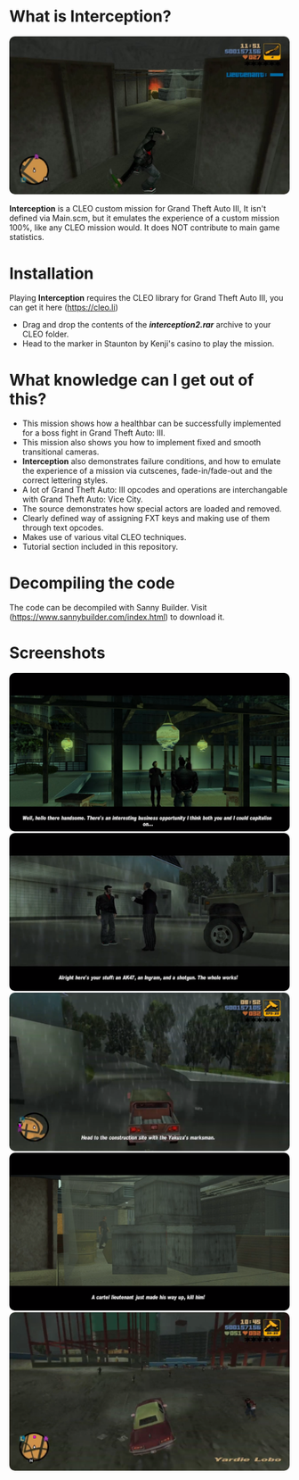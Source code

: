 # What is Interception?
<img src="screen/int1.jpg" style="border-radius: 10px;"/>

**Interception** is a CLEO custom mission for Grand Theft Auto III, It isn't defined via Main.scm, but it emulates the experience of a custom mission 100%, like any CLEO mission would. It does NOT contribute to main game statistics. 

# Installation
Playing **Interception** requires the CLEO library for Grand Theft Auto III, you can get it here (https://cleo.li)
- Drag and drop the contents of the ***interception2.rar*** archive to your CLEO folder.
- Head to the marker in Staunton by Kenji's casino to play the mission.

# What knowledge can I get out of this?
- This mission shows how a healthbar can be successfully implemented for a boss fight in Grand Theft Auto: III.
- This mission also shows you how to implement fixed and smooth transitional cameras.
- **Interception** also demonstrates failure conditions, and how to emulate the experience of a mission via cutscenes, fade-in/fade-out and the correct lettering styles. 
- A lot of Grand Theft Auto: III opcodes and operations are interchangable with Grand Theft Auto: Vice City.
- The source demonstrates how special actors are loaded and removed.
- Clearly defined way of assigning FXT keys and making use of them through text opcodes.
- Makes use of various vital CLEO techniques.
- Tutorial section included in this repository.

# Decompiling the code
The code can be decompiled with Sanny Builder. Visit (https://www.sannybuilder.com/index.html) to download it.

# Screenshots
<img src="screen/int2.png" style="border-radius: 10px;"/>
<img src="screen/download.png" style="border-radius: 10px;"/>
<img src="screen/download (1).png" style="border-radius: 10px;"/>
<img src="screen/download (2).png" style="border-radius: 10px;"/>
<img src="screen/download (3).png" style="border-radius: 10px;"/>
